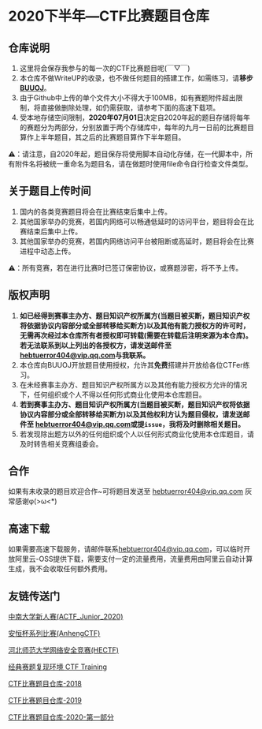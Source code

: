 # 2020下半年—CTF比赛题目仓库

## 仓库说明

1. 这里将会保存我参与的每一次的CTF比赛题目呢(￣▽￣)
2. 本仓库不做WriteUP的收录，也不做任何题目的搭建工作，如需练习，请**移步[BUUOJ](https://buuoj.cn/)**。
3. 由于Github中上传的单个文件大小不得大于100MB，如有赛题附件超出限制，将直接做删除处理，如仍需获取，请参考下面的高速下载项。
4. 受本地存储空间限制，**2020年07月01日**决定自2020年起的题目存储将每年的赛题分为两部分，分别放置于两个存储库中，每年的九月一日前的比赛题目算作上半年题目，其之后的比赛题目算作下半年题目。

⚠️：请注意，自2020年起，题目保存将使用脚本自动化存储，在一代脚本中，所有附件名将被统一重命名为题目名，请在做题时使用file命令自行检查文件类型。

## 关于题目上传时间

1. 国内的各类竞赛题目将会在比赛结束后集中上传。
2. 其他国家举办的竞赛，若国内网络可以畅通低延时的访问平台，题目将会在比赛结束后集中上传。
3. 其他国家举办的竞赛，若国内网络访问平台被阻断或高延时，题目将会在比赛进程中动态上传。

⚠️：所有竞赛，若在进行比赛时已签订保密协议，或赛题涉密，将不予上传。

## 版权声明

1. **如已经得到赛事主办方、题目知识产权所属方(当题目被买断，题目知识产权将依据协议内容部分或全部转移给买断方)以及其他有能力授权方的许可时，无需再次经过本仓库所有者授权即可转载(需要在转载后注明来源为本仓库)。若无法联系到以上列出的各授权方，请发送邮件至 [hebtuerror404@vip.qq.com](mailto:hebtuerror404@vip.qq.com)与我联系。**
3. 本仓库向BUUOJ开放题目使用授权，允许其**免费**搭建并开放给各位CTFer练习。
4. 在未经赛事主办方、题目知识产权所属方以及其他有能力授权方允许的情况下，任何组织或个人不得以任何形式商业化使用本仓库题目。
5. **若到赛事主办方、题目知识产权所属方(当题目被买断，题目知识产权将依据协议内容部分或全部转移给买断方)以及其他权利方认为题目侵权，请发送邮件至 [hebtuerror404@vip.qq.com](mailto:hebtuerror404@vip.qq.com)或提`issue`，我将及时删除相关题目。**
6. 若发现除出题方以外的任何组织或个人以任何形式商业化使用本仓库题目，请及时转告相关竞赛组委会。

## 合作

如果有未收录的题目欢迎合作~可将题目发送至 [hebtuerror404@vip.qq.com](mailto:hebtuerror404@vip.qq.com) 灰常感谢φ(>ω<*)

## 高速下载

如果需要高速下载服务，请邮件联系[hebtuerror404@vip.qq.com](mailto:hebtuerror404@vip.qq.com)，可以临时开放阿里云-OSS提供下载，需要支付一定的流量费用，流量费用由阿里云自动计算生成，我不会收取任何额外费用。 

## 友链传送门

[中南大学新人赛(ACTF_Junior_2020)](https://github.com/CSUAuroraLab/ACTF_Junior_2020)

[安恒杯系列比赛(AnhengCTF)](https://github.com/hebtuerror404/Anheng_cup_month)

[河北师范大学网络安全竞赛(HECTF)](https://github.com/HECTF)

[经典赛题复现环境 CTF Training](https://github.com/CTFTraining/CTFTraining)

[CTF比赛题目仓库-2018](https://github.com/hebtuerror404/CTF_competition_warehouse_2018)

[CTF比赛题目仓库-2019](https://github.com/hebtuerror404/CTF_competition_warehouse_2019)

[CTF比赛题目仓库-2020-第一部分](https://github.com/hebtuerror404/CTF_competition_warehouse_2020_First)